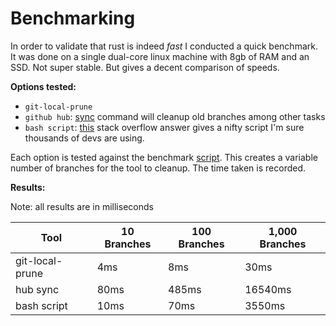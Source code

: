 # Benchmarking

In order to validate that rust is indeed _fast_ I conducted a quick benchmark. It was done on a single dual-core linux machine with 8gb of RAM and an SSD. Not super stable. But gives a decent comparison of speeds.

**Options tested:**

- `git-local-prune`
- `github hub`: [sync](https://hub.github.com/hub-sync.1.html) command will cleanup old branches among other tasks
- `bash script`: [this](https://stackoverflow.com/a/17029936) stack overflow answer gives a nifty script I'm sure thousands of devs are using.

Each option is tested against the benchmark [script](test/end-to-end/run_benchmark.sh). This creates a variable number of branches for the tool to cleanup. The time taken is recorded.

**Results:**

Note: all results are in milliseconds

| Tool            | 10 Branches | 100 Branches | 1,000 Branches |
|-----------------|-------------|--------------|----------------|
| git-local-prune | 4ms         | 8ms         | 30ms           |
| hub sync        | 80ms        | 485ms        | 16540ms        |
| bash script     | 10ms        | 70ms         | 3550ms         |
